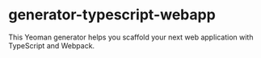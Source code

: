 # generator-typescript-webapp
This Yeoman generator helps you scaffold your next web application with TypeScript and Webpack.
